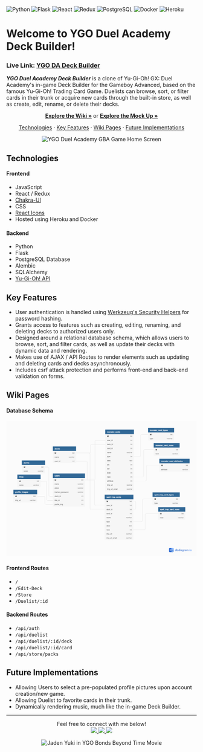 ![Python](https://img.shields.io/badge/Python-3776AB?style=for-the-badge&logo=python&logoColor=white) ![Flask](https://img.shields.io/badge/Flask-000000?style=for-the-badge&logo=flask&logoColor=white) ![React](https://img.shields.io/badge/React-20232A?style=for-the-badge&logo=react&logoColor=61DAFB) ![Redux](https://img.shields.io/badge/Redux-593D88?style=for-the-badge&logo=redux&logoColor=white) ![PostgreSQL](https://img.shields.io/badge/PostgreSQL-316192?style=for-the-badge&logo=postgresql&logoColor=white) ![Docker](https://img.shields.io/badge/Docker-2CA5E0?style=for-the-badge&logo=docker&logoColor=white) ![Heroku](https://img.shields.io/badge/Heroku-430098?style=for-the-badge&logo=heroku&logoColor=white) 


#  Welcome to YGO Duel Academy Deck Builder!

### Live Link: [YGO DA Deck Builder](https://en.wikipedia.org/wiki/HTTP_404)

**_YGO Duel Academy Deck Builder_** is a clone of Yu-Gi-Oh! GX: Duel Academy's in-game Deck Builder for the Gameboy Advanced, based on the famous Yu-Gi-Oh! Trading Card Game. Duelists can browse, sort, or filter cards in their trunk or acquire new cards through the built-in store, as well as create, edit, rename, or delete their decks.

<p align="center">
  <a href="https://github.com/B-Salinas/YGO-Duel-Academy-Deck-Builder/wiki"><strong>Explore the Wiki »</strong></a> 
  or 
  <a href="https://en.wikipedia.org/wiki/HTTP_404"><strong>Explore the Mock Up »</strong></a> 
</p>

<p align="center">
  <a href="#technologies">Technologies</a> 
  · 
  <a href="#key-features">Key Features</a> 
  · 
  <a href="#wiki-pages">Wiki Pages</a> 
  ·
  <a href="#future-implementations">Future Implementations</a> 
</p>

<p align="center">
  <img src="/ygo-da-gba-homescreen.gif" alt="YGO Duel Academy GBA Game Home Screen" width="750" height="500">
</p>

## Technologies

#### Frontend 
- JavaScript
- React / Redux
- [Chakra-UI](https://chakra-ui.com/)
- CSS
- [React Icons](https://react-icons.github.io/react-icons/)
- Hosted using Heroku and Docker

#### Backend
- Python
- Flask
- PostgreSQL Database
- Alembic
- SQLAlchemy
- [Yu-Gi-Oh! API](https://db.ygoprodeck.com/api-guide/)

## Key Features
- User authentication is handled using [Werkzeug's Security Helpers](https://werkzeug.palletsprojects.com/en/1.0.x/utils/#module-werkzeug.security) for password hashing.
- Grants access to features such as creating, editing, renaming, and deleting decks to authorized users only.
- Designed around a relational database schema, which allows users to browse, sort, and filter cards, as well as update their decks with dynamic data and rendering.
- Makes use of AJAX / API Routes to render elements such as updating and deleting cards and decks asynchronously.
- Includes csrf attack protection and performs front-end and back-end validation on forms.

## Wiki Pages
#### Database Schema
![YGO DA Deck Builder Database Schema](/YGO-DA-Deck-Builder.png)

#### Frontend Routes
- `/`
- `/Edit-Deck`
- `/Store`
- `/Duelist/:id`

#### Backend Routes
- `/api/auth`
- `/api/duelist`
- `/api/duelist/:id/deck`
- `/api/duelist/:id/card`
- `/api/store/packs`

## Future Implementations
- Allowing Users to select a pre-populated profile pictures upon account creation/new game. 
- Allowing Duelist to favorite cards in their trunk. 
- Dynamically rendering music, much like the in-game Deck Builder.

---

  <p align="center">
    Feel free to connect with me below!
    <br>
    <a href="https://github.com/B-Salinas">
      <img src="https://img.shields.io/badge/GitHub-100000?style=for-the-badge&logo=github&logoColor=white">
    </a>
    <a href="https://www.linkedin.com/in/b-salinas/">
      <img src="https://img.shields.io/badge/LinkedIn-0077B5?style=for-the-badge&logo=linkedin&logoColor=white">
    </a>
    <a href="mailto:b.salinas397@gmail.com">
      <img src="https://img.shields.io/badge/Gmail-D14836?style=for-the-badge&logo=gmail&logoColor=white">
    </a>
  </p>


<p align="center">
  <img src="https://i.pinimg.com/originals/25/b4/f4/25b4f46ee64cdaae5687b8c05b036be9.gif" alt="Jaden Yuki in YGO Bonds Beyond Time Movie">
</p>
